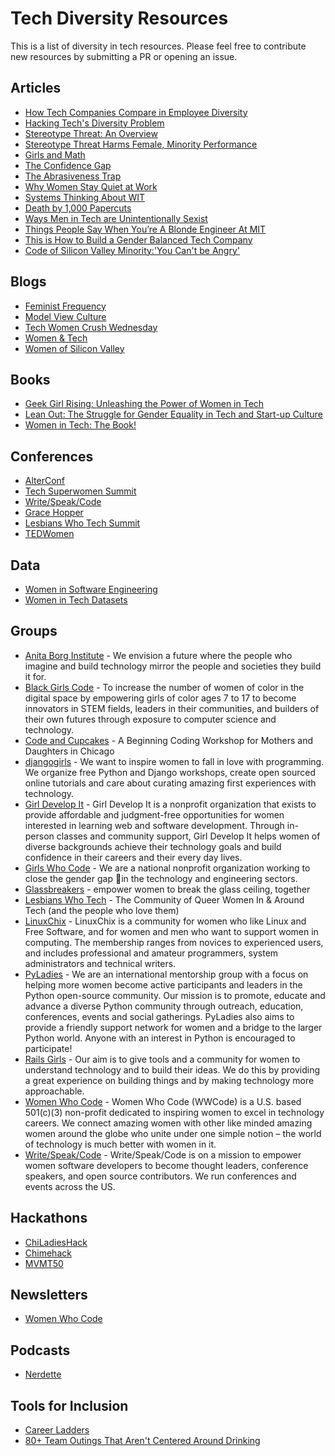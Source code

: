 # Tech Diversity Resources

This is a list of diversity in tech resources. Please feel free to contribute new resources
by submitting a PR or opening an issue.


## Articles

* [How Tech Companies Compare in Employee Diversity](http://fortune.com/2014/08/29/how-tech-companies-compare-in-employee-diversity/)
* [Hacking Tech's Diversity Problem](https://hbr.org/2014/10/hacking-techs-diversity-problem)
* [Stereotype Threat: An Overview](http://diversity.arizona.edu/sites/diversity/files/stereotype_threat_overview.pdf)
* [Stereotype Threat Harms Female, Minority Performance](http://news.stanford.edu/news/2009/february25/stereotype-threat-harms-latent-ability-022509.html)
* [Girls and Math](https://www.psychologytoday.com/blog/brain-candy/201306/girls-and-math-study-combats-stereotype-threat)
* [The Confidence Gap](http://www.theatlantic.com/features/archive/2014/04/the-confidence-gap/359815/)
* [The Abrasiveness Trap](http://fortune.com/2014/08/26/performance-review-gender-bias/)
* [Why Women Stay Quiet at Work](http://www.nytimes.com/2015/01/11/opinion/sunday/speaking-while-female.html?_r=1)
* [Systems Thinking About WIT](http://blog.jessitron.com/2015/01/systems-thinking-about-wit.html?m=1)
* [Death by 1,000 Papercuts](http://juliepagano.com/blog/2013/03/24/my-experiences-in-tech-death-by-1000-paper-cuts/)
* [Ways Men in Tech are Unintentionally Sexist](http://t.co/NcckguCx4M)
* [Things People Say When You’re A Blonde Engineer At MIT](https://medium.com/@alicezielinski/things-people-say-when-youre-a-blonde-engineer-at-mit-b85df3d7970e)
* [This is How to Build a Gender Balanced Tech Company](http://fortune.com/2015/03/26/ozon-amazon-russia-gender-balanced/)
* [Code of Silicon Valley Minority:'You Can't be Angry'](http://www.bloomberg.com/news/articles/2014-11-13/code-of-silicon-valley-minority-you-can-t-be-angry-)

## Blogs

* [Feminist Frequency](http://femfreq.tumblr.com/)
* [Model View Culture](https://modelviewculture.com/)
* [Tech Women Crush Wednesday](http://caitiem.com/techwcw/)
* [Women & Tech](http://womenandtech.com/archive/)
* [Women of Silicon Valley](https://medium.com/@WomenOfSiliconValley)

## Books

* [Geek Girl Rising: Unleashing the Power of Women in Tech](http://geekgirlrising.com/)
* [Lean Out: The Struggle for Gender Equality in Tech and Start-up Culture](http://www.orbooks.com/catalog/lean-out/)
* [Women in Tech: The Book!](http://thetarah.com/women-in-tech/)

## Conferences

* [AlterConf](http://www.alterconf.com/)
* [Tech Superwomen Summit](http://www.techsuperwomensummit.com/)
* [Write/Speak/Code](http://www.writespeakcode.com/)
* [Grace Hopper]()
* [Lesbians Who Tech Summit](http://lesbianswhotech.org/summit2015/)
* [TEDWomen](https://www.ted.com/attend/conferences/special-events/tedwomen)

## Data

* [Women in Software Engineering](https://github.com/triketora/women-in-software-eng)
* [Women in Tech Datasets](https://github.com/alison985/women-in-tech-datasets)

## Groups

* [Anita Borg Institute](http://anitaborg.org/) - We envision a future where the people who imagine and build technology mirror the people and societies they build it for.
* [Black Girls Code](http://www.blackgirlscode.com/) - To increase the number of women of color in the digital space by empowering girls of color ages 7 to 17 to become innovators in STEM fields, leaders in their communities, and builders of their own futures through exposure to computer science and technology.
* [Code and Cupcakes](http://codeandcupcakes.net/) - A Beginning Coding Workshop for Mothers and Daughters in Chicago
* [djangogirls](https://djangogirls.org/) - We want to inspire women to fall in love with programming. We organize free Python and Django workshops, create open sourced online tutorials and care about curating amazing first experiences with technology.
* [Girl Develop It](https://www.girldevelopit.com/) - Girl Develop It is a nonprofit organization that exists to provide affordable and judgment-free opportunities for women interested in learning web and software development. Through in-person classes and community support, Girl Develop It helps women of diverse backgrounds achieve their technology goals and build confidence in their careers and their every day lives.
* [Girls Who Code](https://girlswhocode.com/) - We are a national nonprofit organization working to close the gender gap in the technology and engineering sectors.
* [Glassbreakers](https://www.glassbreakers.co/) - empower women to break the glass ceiling, together
* [Lesbians Who Tech](http://lesbianswhotech.org/) - The Community of Queer Women In & Around Tech (and the people who love them)
* [LinuxChix](http://www.linuxchix.org/) - LinuxChix is a community for women who like Linux and Free Software, and for women and men who want to support women in computing. The membership ranges from novices to experienced users, and includes professional and amateur programmers, system administrators and technical writers.
* [PyLadies](http://www.pyladies.com/) - We are an international mentorship group with a focus on helping more women become active participants and leaders in the Python open-source community. Our mission is to promote, educate and advance a diverse Python community through outreach, education, conferences, events and social gatherings. PyLadies also aims to provide a friendly support network for women and a bridge to the larger Python world. Anyone with an interest in Python is encouraged to participate!
* [Rails Girls](http://railsgirls.com/) - Our aim is to give tools and a community for women to understand technology and to build their ideas. We do this by providing a great experience on building things and by making technology more approachable.
* [Women Who Code](https://www.womenwhocode.com/) - Women Who Code (WWCode) is a U.S. based 501(c)(3) non-profit dedicated to inspiring women to excel in technology careers. We connect amazing women with other like minded amazing women around the globe who unite under one simple notion – the world of technology is much better with women in it.
* [Write/Speak/Code](http://www.writespeakcode.com/) - Write/Speak/Code is on a mission to empower women software developers to become thought leaders, conference speakers, and open source contributors. We run conferences and events across the US.

## Hackathons

* [ChiLadiesHack](http://chiladieshack.github.io/)
* [Chimehack](http://www.chimeforchange.org/chimehack/)
* [MVMT50](http://mvmt50.com/hack/)

## Newsletters

* [Women Who Code](https://www.womenwhocode.com/)

## Podcasts

* [Nerdette](http://nerdettepodcast.com/)

## Tools for Inclusion

* [Career Ladders](https://github.com/enova/career_ladders)
* [80+ Team Outings That Aren't Centered Around Drinking](https://github.com/jmmastey/team_outings)
